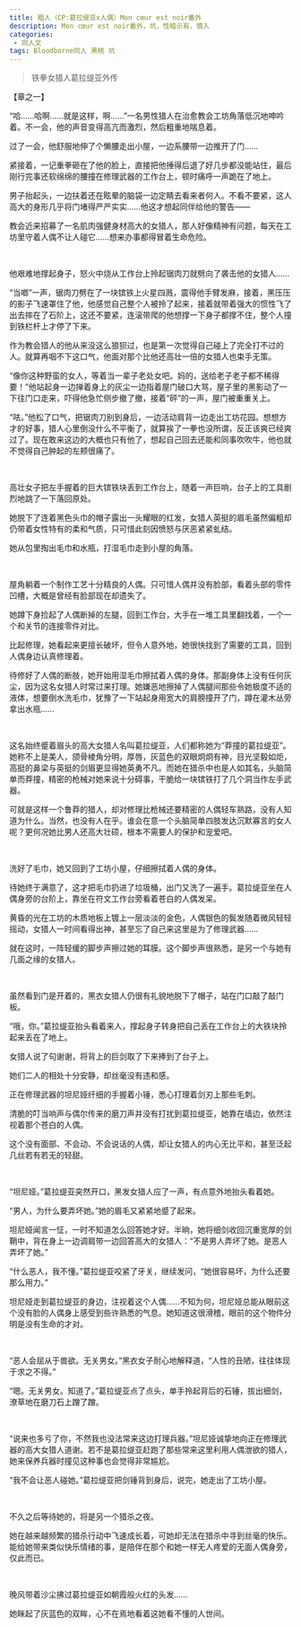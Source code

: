 ```yaml
---
title: 粗人（CP:葛拉缇亚x人偶）Mon cœur est noir番外
description: Mon cœur est noir番外，坑，性暗示有，慎入
categories:
 - 同人文
tags: Bloodborne同人 黑桃 坑
---
```


> 铁拳女猎人葛拉缇亚外传

<!-- more -->

<p><span style="font-weight: 400;">【章之一】</span></p>
<p><span style="font-weight: 400;">&ldquo;哈&hellip;&hellip;哈啊&hellip;&hellip;就是这样，啊&hellip;&hellip;&rdquo;一名男性猎人在治愈教会工坊角落低沉地呻吟着。不一会，他的声音变得高亢而激烈，然后粗重地喘息着。</span></p>
<p><span style="font-weight: 400;">过了一会，他舒服地伸了个懒腰走出小屋，一边系腰带一边推开了门&hellip;&hellip;</span></p>
<p><span style="font-weight: 400;">紧接着，一记重拳砸在了他的脸上，直接把他捶得后退了好几步都没能站住，最后刚行完事还软绵绵的腰撞在修理武器的工作台上，顿时痛呼一声跪在了地上。</span></p>
<p><span style="font-weight: 400;">男子抬起头，一边扶着还在眩晕的脑袋一边定睛去看来者何人。不看不要紧，这人高大的身形几乎将门堵得严严实实&hellip;&hellip;他这才想起同伴给他的警告&mdash;&mdash;</span></p>
<p><span style="font-weight: 400;">教会近来招募了一名肌肉强健身材高大的女猎人，那人好像精神有问题，每天在工坊里守着人偶不让人碰它&hellip;&hellip;想来办事都得冒着生命危险。</span></p>
<p>&nbsp;</p>
<p><span style="font-weight: 400;">他艰难地撑起身子，怒火中烧从工作台上拎起锯肉刀就劈向了袭击他的女猎人&hellip;&hellip;</span></p>
<p><span style="font-weight: 400;">&ldquo;当啷&rdquo;一声，锯肉刀劈在了一块镔铁上火星四溅，震得他手臂发麻，接着，黑压压的影子飞速罩住了他，他感觉自己整个人被拎了起来，接着就带着强大的惯性飞了出去摔在了石阶上，这还不要紧，连滚带爬的他想撑一下身子都撑不住，整个人撞到铁栏杆上才停了下来。</span></p>
<p><span style="font-weight: 400;">作为教会猎人的他从来没这么狼狈过，也是第一次觉得自己碰上了完全打不过的人。就算再咽不下这口气，他面对那个比他还高壮一倍的女猎人也束手无策。</span></p>
<p><span style="font-weight: 400;">&ldquo;像你这种野蛮的女人，等着当一辈子老处女吧。妈的，送给老子老子都不稀得要！&rdquo;他站起身一边掸着身上的灰尘一边指着屋门破口大骂，屋子里的黑影动了一下往门口走来，吓得他急忙侧步撤了撤，接着&ldquo;砰&rdquo;的一声，屋门被重重关上。</span></p>
<p><span style="font-weight: 400;">&ldquo;呿。&rdquo;他松了口气，把锯肉刀别到身后，一边活动肩背一边走出工坊花园。想想方才的好事，猎人心里倒没什么不平衡了，就算挨了一拳也没所谓，反正该爽已经爽过了。现在敢来这边的大概也只有他了，想起自己回去还能和同事吹吹牛，他也就不觉得自己肿起的左颊很痛了。</span></p>
<p>&nbsp;</p>
<p><span style="font-weight: 400;">高壮女子把左手握着的巨大镔铁块丢到工作台上，随着一声巨响，台子上的工具剧烈地跳了一下落回原处。</span></p>
<p><span style="font-weight: 400;">她脱下了连着黑色头巾的帽子露出一头耀眼的红发，女猎人英挺的眉毛虽然偏粗却仍带着女性特有的柔和气质，只可惜此刻因愤怒与厌恶紧紧虬结。</span></p>
<p><span style="font-weight: 400;">她从包里掏出毛巾和水瓶，打湿毛巾走到小屋的角落。</span></p>
<p>&nbsp;</p>
<p><span style="font-weight: 400;">屋角躺着一个制作工艺十分精良的人偶。只可惜人偶并没有脸部，看着头部的零件凹槽，大概是曾经有脸部现在却遗失了。</span></p>
<p><span style="font-weight: 400;">她蹲下身捡起了人偶断掉的左腿，回到工作台，大手在一堆工具里翻找着，一个一个和关节的连接零件对比。</span></p>
<p><span style="font-weight: 400;">比起修理，她看起来更擅长破坏，但令人意外地，她很快找到了需要的工具，回到人偶身边认真修理着。</span></p>
<p><span style="font-weight: 400;">待修好了人偶的断肢，她开始用湿毛巾擦拭着人偶的身体。那副身体上没有任何灰尘，因为这名女猎人时常过来打理。她嫌恶地擦掉了人偶腿间那些令她极度不适的液体，想要倒水洗毛巾，犹豫了一下站起身用宽大的肩膀撞开了门，蹲在灌木丛旁拿出水瓶&hellip;&hellip;</span></p>
<p>&nbsp;</p>
<p><span style="font-weight: 400;">这名始终蹙着眉头的高大女猎人名叫葛拉缇亚，人们都称她为&ldquo;莽撞的葛拉缇亚&rdquo;。她称不上是美人，颌骨棱角分明，厚唇，灰蓝色的双眼炯炯有神，目光坚毅如炬，高挺的鼻梁与英挺的剑眉更显得她英勇不凡。而她在猎杀中也是人如其名，头脑简单而莽撞，精密的枪械对她来说十分碍事，干脆给一块镔铁打了几个洞当作左手武器。</span></p>
<p><span style="font-weight: 400;">可就是这样一个鲁莽的猎人，却对修理比枪械还要精密的人偶轻车熟路，没有人知道为什么。当然，也没有人在乎。谁会在意一个头脑简单四肢发达沉默寡言的女人呢？更何况她比男人还高大壮硕，根本不需要人的保护和宠爱吧。</span></p>
<p>&nbsp;</p>
<p><span style="font-weight: 400;">洗好了毛巾，她又回到了工坊小屋，仔细擦拭着人偶的身体。</span></p>
<p><span style="font-weight: 400;">待她终于满意了，这才把毛巾扔进了垃圾桶，出门又洗了一遍手。葛拉缇亚坐在人偶身旁的台阶上，靠坐在符文工作台旁看着苍白的人偶发呆。</span></p>
<p><span style="font-weight: 400;">黄昏的光在工坊的木质地板上镀上一层淡淡的金色，人偶银色的鬓发随着微风轻轻摇动，女猎人一时间看得出神，甚至忘了自己来这里是为了修理武器&hellip;&hellip;</span></p>
<p><span style="font-weight: 400;">就在这时，一阵轻缓的脚步声擦过她的耳膜。这个脚步声很熟悉，是另一个与她有几面之缘的女猎人。</span></p>
<p>&nbsp;</p>
<p><span style="font-weight: 400;">虽然看到门是开着的，黑衣女猎人仍很有礼貌地脱下了帽子，站在门口敲了敲门板。</span></p>
<p><span style="font-weight: 400;">&ldquo;哦，你。&rdquo;葛拉缇亚抬头看着来人，撑起身子转身把自己丢在工作台上的大铁块拎起来丢在了地上。</span></p>
<p><span style="font-weight: 400;">女猎人说了句谢谢，将背上的巨剑取了下来捧到了台子上。</span></p>
<p><span style="font-weight: 400;">她们二人的相处十分安静，却丝毫没有违和感。</span></p>
<p><span style="font-weight: 400;">正在修理武器的坦尼娅纤细的手握着小锤，悉心打理着剑刃上那些毛刺。</span></p>
<p><span style="font-weight: 400;">清脆的叮当响声与偶尔传来的磨刀声并没有打扰到葛拉缇亚，她靠在墙边，依然注视着那个苍白的人偶。</span></p>
<p><span style="font-weight: 400;">这个没有面部、不会动、不会说话的人偶，却让女猎人的内心无比平和，甚至泛起几丝若有若无的轻甜。</span></p>
<p>&nbsp;</p>
<p><span style="font-weight: 400;">&ldquo;坦尼娅。&rdquo;葛拉缇亚突然开口，黑发女猎人应了一声，有点意外地抬头看着她。</span></p>
<p><span style="font-weight: 400;">&ldquo;男人，为什么要弄坏她。&rdquo;她的眉毛又紧紧地蹙了起来。</span></p>
<p><span style="font-weight: 400;">坦尼娅闻言一怔，一时不知道怎么回答她才好。半晌，她将细剑收回沉重宽厚的剑鞘中，背在身上一边调肩带一边回答高大的女猎人：&ldquo;不是男人弄坏了她。是恶人弄坏了她。&rdquo;</span></p>
<p><span style="font-weight: 400;">&ldquo;什么恶人，我不懂。&rdquo;葛拉缇亚咬紧了牙关，继续发问，&ldquo;她很容易坏，为什么还要那么用力。&rdquo;</span></p>
<p><span style="font-weight: 400;">坦尼娅走到葛拉缇亚的身边，注视着这个人偶&hellip;&hellip;不知为何，坦尼娅总能从眼前这个没有脸的人偶身上感受到些许熟悉的气息。她知道这很滑稽，眼前的这个物件分明是没有生命的才对。</span></p>
<p>&nbsp;</p>
<p><span style="font-weight: 400;">&ldquo;恶人会屈从于兽欲。无关男女。&rdquo;黑衣女子耐心地解释道，&ldquo;人性的丑陋，往往体现于求之不得。&rdquo;</span></p>
<p><span style="font-weight: 400;">&ldquo;嗯。无关男女。知道了。&rdquo;葛拉缇亚点了点头，单手拎起背后的石锤，拔出细剑，潦草地在磨刀石上蹭了蹭。</span></p>
<p>&nbsp;</p>
<p><span style="font-weight: 400;">&ldquo;说来也多亏了你，不然我也没法常来这边打理兵器。&rdquo;坦尼娅诚挚地向正在修理武器的高大女猎人道谢。若不是葛拉缇亚赶跑了那些常来这里利用人偶泄欲的猎人，她来保养兵器时撞见这种事也会觉得非常尴尬。</span></p>
<p><span style="font-weight: 400;">&ldquo;我不会让恶人碰她。&rdquo;葛拉缇亚把剑锤背到身后，说完，她走出了工坊小屋。</span></p>
<p>&nbsp;</p>
<p><span style="font-weight: 400;">不久之后等待她的，将是另一个猎杀之夜。</span></p>
<p><span style="font-weight: 400;">她在越来越频繁的猎杀行动中飞速成长着，可她却无法在猎杀中寻到丝毫的快乐。能给她带来类似快乐情绪的事，是陪伴在那个和她一样无人疼爱的无面人偶身旁，仅此而已。</span></p>
<p>&nbsp;</p>
<p><span style="font-weight: 400;">晚风带着沙尘拂过葛拉缇亚如朝霞般火红的头发&hellip;&hellip;</span></p>
<p><span style="font-weight: 400;">她眯起了灰蓝色的双眸，心不在焉地看着这她看不懂的人世间。</span></p>